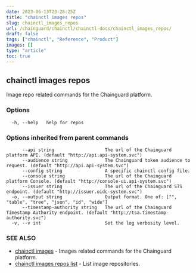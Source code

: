 ```yaml
---
date: 2023-06-13T23:28:25Z
title: "chainctl images repos"
slug: chainctl_images_repos
url: /chainguard/chainctl/chainctl-docs/chainctl_images_repos/
draft: false
tags: ["chainctl", "Reference", "Product"]
images: []
type: "article"
toc: true
---
```

## chainctl images repos

Image repo related commands for the Chainguard platform.

### Options

```
  -h, --help   help for repos
```

### Options inherited from parent commands

```
      --api string                   The url of the Chainguard platform API. (default "http://api.api-system.svc")
      --audience string              The Chainguard token audience to request. (default "http://api.api-system.svc")
      --config string                A specific chainctl config file.
      --console string               The url of the Chainguard platform Console. (default "http://console-ui.api-system.svc")
      --issuer string                The url of the Chainguard STS endpoint. (default "http://issuer.oidc-system.svc")
  -o, --output string                Output format. One of: ["", "table", "tree", "json", "id", "wide"]
      --timestamp-authority string   The url of the Chainguard Timestamp Authority endpoint. (default "http://tsa.timestamp-authority.svc")
  -v, --v int                        Set the log verbosity level.
```

### SEE ALSO

* [chainctl images](/chainguard/chainctl/chainctl-docs/chainctl_images/)	 - Images related commands for the Chainguard platform.
* [chainctl images repos list](/chainguard/chainctl/chainctl-docs/chainctl_images_repos_list/)	 - List image repositories.

